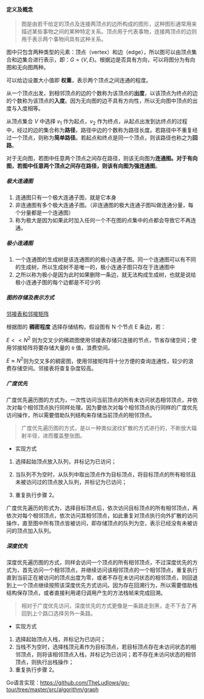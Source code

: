 #### 定义及概念

> 图是由若干给定的顶点及连接两顶点的边所构成的图形，这种图形通常用来描述某些事物之间的某种特定关系。顶点用于代表事物，连接两顶点的边则用于表示两个事物间具有这种关系。 

图中只包含两种类型的元素：顶点（vertex）和边（edge），所以图可以由顶点集合和边集合进行表示，即：$G=(V,E)$。根据边是否具有方向，可以将图分为有向图和无向图两种。 

可以给边设置大小值即 **权重**，表示两个顶点之间连通的程度。

从一个顶点出发，到相邻顶点的边的个数称为该顶点的**出度**，以该顶点为终点的边的个数称为该顶点的**入度**。因为无向图的边不具有方向性，所以无向图中顶点的出度与入度相等。 

从顶点集合 $V$ 中选择 $v_1$ 作为起点，$v_2$ 作为终点，从起点出发到达终点的过程中，经过的边的集合称为**路径**，路径中边的个数称为路径长度。若路径中不重复经过一个顶点，则称为**简单路径**。若起点和终点是同一个顶点，则该路径也称之为**回路**。 

对于无向图，若图中任意两个顶点之间存在路径，则该无向图为**连通图。**对于有向图，若图中任意两个顶点之间存在路径，则该有向图为**强连通图**。 

##### 极大连通图

1. 连通图只有一个极大连通子图，就是它本身
2. 非连通图有多个极大连通子图。（非连通图的极大连通子图叫做连通分量，每个分量都是一个连通图） 
3. 称为极大是因为如果此时加入任何一个不在图的点集中的点都会导致它不再连通。

##### 极小连通图

1. 一个连通图的生成树是该连通图的的极小连通子图。同一个连通图可以有不同的生成树，所以生成树不是唯一的，极小连通子图只存在于连通图中
2. 之所以称为极小是因为此时如果删除一条边，就无法构成生成树，也就是说给极小连通子图的每个边都是不可少的
##### 图的存储及表示方式

[邻接表和邻接矩阵](https://www.jianshu.com/p/ce4109962031)

根据图的 **稠密程度** 选择存储结构，假设图有 N 个节点 E 条边，若：

$E << N^2$ 则为交叉少的稀疏图使用邻接表存储只连接的节点，节省存储空间；使用邻接矩阵将要存储大量的 `0` 值，浪费空间。

$E ≈ N^2$则为交叉多的稠密图，使用邻接矩阵将十分方便的查询连通性，较少的浪费存储空间。邻接表将查复杂度较高。

##### 广度优先
广度优先遍历图的方式为，一次性访问当前顶点的所有未访问状态相邻顶点，并依次对每个相邻顶点执行同样处理。因为要依次对每个相邻顶点执行同样的广度优先访问操作，所以需要借助队列结构来存储当前顶点的相邻顶点。

>广度优先遍历图的方式，是以一种类似波纹扩散的方式进行的，不断放大辐射半径，进而覆盖整张图。

- 实现方式

1. 选择起始顶点放入队列，并标记为已访问；

2. 当队列不为空时，从队列中取出顶点作为目标顶点，将目标顶点的所有相邻且未被访问过的顶点放入队列，并标记为已访问；

3. 重复执行步骤 2。

广度优先遍历的形式为，选择目标顶点后，依次访问目标顶点的所有相邻顶点，再依次对每个相邻顶点，依次访问其相邻顶点，如此重复对顶点执行向外扩散的访问操作，直至图中所有顶点皆被访问，即存储顶点的队列为空，表示已经没有未被访问的顶点加入队列。

##### 深度优先

深度优先遍历图的方式，同样会访问一个顶点的所有相邻顶点，不过深度优先的方式为，首先访问一个相邻顶点，并继续访问该相邻顶点的一个相邻顶点，重复执行直到当前正在被访问的顶点出度为零，或者不存在未访问状态的相邻顶点，则回退到上一个顶点继续按照该深度优先方式访问。因为存在回溯行为，所以需要借助栈结构保存顶点，或者直接利用递归调用产生的方法栈帧来完成回溯。

> 相对于广度优先访问，深度优先的方式更像是一条路走到黑，走不下去了再回到上个路口选择另外一条路。

- 实现方式

1. 选择起始顶点入栈，并标记为已访问；
2. 当栈不为空时，选择栈顶元素作为目标顶点，若目标顶点存在未访问状态的相邻顶点，则将该相邻顶点入栈，并标记为已访问；若不存在未访问状态的相邻顶点，则执行出栈操作；
3. 重复执行步骤 2。

Go语言实现：https://github.com/TheLudlows/go-tour/tree/master/src/algorithm/graph